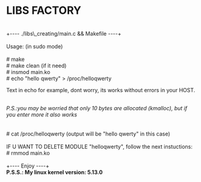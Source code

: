 # LIBS FACTORY
<br>
+---- ./libs\_creating/main.c && Makefile ----+<br>
<br>
Usage: (in sudo mode)<br>
<br># make
<br># make clean (if it need)
<br># insmod main.ko
<br># echo "hello qwerty" > /proc/helloqwerty <br>
<p>Text in echo for example, dont worry, its works without errors in your HOST. </p>
<br>
<i>P.S.:you may be worried that only 10 bytes are allocated (kmalloc), but if you enter more it also works</i>
<br>
<br>
<br># cat /proc/helloqwerty (output will be "hello qwerty" in this case)
<br><br> IF U WANT TO DELETE MODULE "helloqwerty", follow the next instuctions:
<br># rmmod main.ko
<br><br>
+---- Enjoy ----+
<br>
<b>P.S.S.: My linux kernel version: 5.13.0</b>
